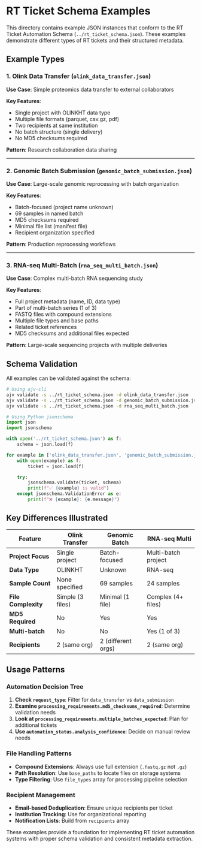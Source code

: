 # RT Ticket Schema Examples

This directory contains example JSON instances that conform to the RT Ticket Automation Schema (`../rt_ticket_schema.json`). These examples demonstrate different types of RT tickets and their structured metadata.

## Example Types

### 1. Olink Data Transfer (`olink_data_transfer.json`)
**Use Case**: Simple proteomics data transfer to external collaborators

**Key Features**:
- Single project with OLINKHT data type
- Multiple file formats (parquet, csv.gz, pdf)
- Two recipients at same institution
- No batch structure (single delivery)
- No MD5 checksums required

**Pattern**: Research collaboration data sharing

---

### 2. Genomic Batch Submission (`genomic_batch_submission.json`)
**Use Case**: Large-scale genomic reprocessing with batch organization

**Key Features**:
- Batch-focused (project name unknown)
- 69 samples in named batch
- MD5 checksums required
- Minimal file list (manifest file)
- Recipient organization specified

**Pattern**: Production reprocessing workflows

---

### 3. RNA-seq Multi-Batch (`rna_seq_multi_batch.json`)
**Use Case**: Complex multi-batch RNA sequencing study

**Key Features**:
- Full project metadata (name, ID, data type)
- Part of multi-batch series (1 of 3)
- FASTQ files with compound extensions
- Multiple file types and base paths
- Related ticket references
- MD5 checksums and additional files expected

**Pattern**: Large-scale sequencing projects with multiple deliveries

## Schema Validation

All examples can be validated against the schema:

```bash
# Using ajv-cli
ajv validate -s ../rt_ticket_schema.json -d olink_data_transfer.json
ajv validate -s ../rt_ticket_schema.json -d genomic_batch_submission.json
ajv validate -s ../rt_ticket_schema.json -d rna_seq_multi_batch.json
```

```python
# Using Python jsonschema
import json
import jsonschema

with open('../rt_ticket_schema.json') as f:
    schema = json.load(f)

for example in ['olink_data_transfer.json', 'genomic_batch_submission.json', 'rna_seq_multi_batch.json']:
    with open(example) as f:
        ticket = json.load(f)

    try:
        jsonschema.validate(ticket, schema)
        print(f"✅ {example} is valid")
    except jsonschema.ValidationError as e:
        print(f"❌ {example}: {e.message}")
```

## Key Differences Illustrated

| Feature | Olink Transfer | Genomic Batch | RNA-seq Multi |
|---------|---------------|---------------|---------------|
| **Project Focus** | Single project | Batch-focused | Multi-batch project |
| **Data Type** | OLINKHT | Unknown | RNA-seq |
| **Sample Count** | None specified | 69 samples | 24 samples |
| **File Complexity** | Simple (3 files) | Minimal (1 file) | Complex (4+ files) |
| **MD5 Required** | No | Yes | Yes |
| **Multi-batch** | No | No | Yes (1 of 3) |
| **Recipients** | 2 (same org) | 2 (different orgs) | 2 (same org) |

## Usage Patterns

### Automation Decision Tree
1. **Check `request_type`**: Filter for `data_transfer` vs `data_submission`
2. **Examine `processing_requirements.md5_checksums_required`**: Determine validation needs
3. **Look at `processing_requirements.multiple_batches_expected`**: Plan for additional tickets
4. **Use `automation_status.analysis_confidence`**: Decide on manual review needs

### File Handling Patterns
- **Compound Extensions**: Always use full extension (`.fastq.gz` not `.gz`)
- **Path Resolution**: Use `base_paths` to locate files on storage systems
- **Type Filtering**: Use `file_types` array for processing pipeline selection

### Recipient Management
- **Email-based Deduplication**: Ensure unique recipients per ticket
- **Institution Tracking**: Use for organizational reporting
- **Notification Lists**: Build from `recipients` array

These examples provide a foundation for implementing RT ticket automation systems with proper schema validation and consistent metadata extraction.
